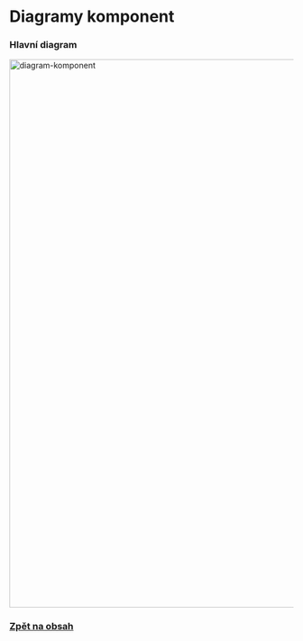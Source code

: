 # Diagramy komponent

### Hlavní diagram

<img width="973" alt="diagram-komponent" src="https://github.com/jan-zabloudil/4IT575-softwarove-architektury/assets/81581922/9b7bf700-7ee9-4498-abb3-c1c1943a0121">

### [Zpět na obsah](../../README.md#obsah)
